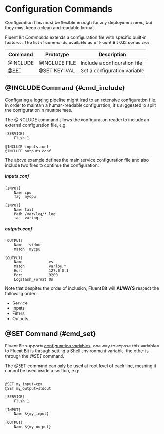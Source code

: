 # Configuration Commands

Configuration files must be flexible enough for any deployment need, but they must keep a clean and readable format.

Fluent Bit _Commands_ extends a configuration file with specific built-in features. The list of commands available as of Fluent Bit 0.12 series are:

| Command   | Prototype           | Description                  |
|-----------|---------------------|------------------------------|
| [@INCLUDE](#cmd_include) | @INCLUDE FILE       | Include a configuration file |
| [@SET](#cmd_set)         | @SET KEY=VAL        | Set a configuration variable |

## @INCLUDE Command {#cmd_include}

Configuring a logging pipeline might lead to an extensive configuration file. In order to maintain a human-readable configuration, it's suggested to split the configuration in multiple files.

The @INCLUDE command allows the configuration reader to include an external configuration file, e.g:

```
[SERVICE]
    Flush 1

@INCLUDE inputs.conf
@INCLUDE outputs.conf
```

The above example defines the main service configuration file and also include two files to continue the configuration:

##### inputs.conf

```
[INPUT]
    Name cpu
    Tag  mycpu

[INPUT]
    Name tail
    Path /var/log/*.log
    Tag  varlog.*
```

##### outputs.conf

```
[OUTPUT]
    Name   stdout
    Match  mycpu

[OUTPUT]
    Name            es
    Match           varlog.*
    Host            127.0.0.1
    Port            9200
    Logstash_Format On
```

Note that despites the order of inclusion, Fluent Bit will __ALWAYS__ respect the following order:

- Service
- Inputs
- Filters
- Outputs

## @SET Command {#cmd_set}

Fluent Bit supports [configuration variables](variables.md), one way to expose this variables to Fluent Bit is through setting a Shell environment variable, the other is through the _@SET_ command.

The @SET command can only be used at root level of each line, meaning it cannot be used inside a section, e.g:


```

@SET my_input=cpu
@SET my_output=stdout

[SERVICE]
    Flush 1

[INPUT]
    Name ${my_input}

[OUTPUT]
    Name ${my_output}
```
